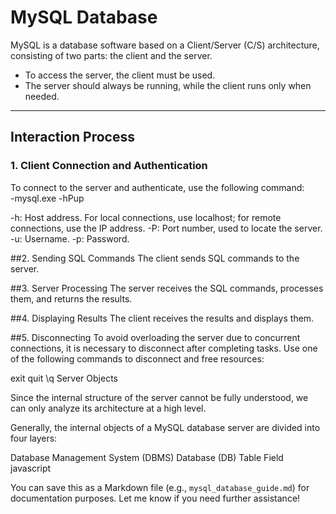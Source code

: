 # MySQL Database  

MySQL is a database software based on a Client/Server (C/S) architecture, consisting of two parts: the client and the server.  

- To access the server, the client must be used.  
- The server should always be running, while the client runs only when needed.  

---

## Interaction Process  

### 1. Client Connection and Authentication  
To connect to the server and authenticate, use the following command:  
-mysql.exe -hPup

-h: Host address. For local connections, use localhost; for remote connections, use the IP address.
-P: Port number, used to locate the server.
-u: Username.
-p: Password.

##2. Sending SQL Commands
The client sends SQL commands to the server.

##3. Server Processing
The server receives the SQL commands, processes them, and returns the results.

##4. Displaying Results
The client receives the results and displays them.

##5. Disconnecting
To avoid overloading the server due to concurrent connections, it is necessary to disconnect after completing tasks. Use one of the following commands to disconnect and free resources:

exit
quit
\q
Server Objects

Since the internal structure of the server cannot be fully understood, we can only analyze its architecture at a high level.

Generally, the internal objects of a MySQL database server are divided into four layers:

Database Management System (DBMS)
Database (DB)
Table
Field
javascript

You can save this as a Markdown file (e.g., `mysql_database_guide.md`) for documentation purposes. Let me know if you need further assistance!













